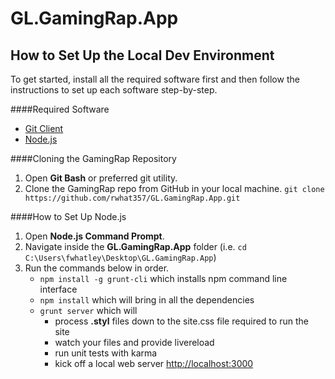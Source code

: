 GL.GamingRap.App
================

## How to Set Up the Local Dev Environment
To get started, install all the required software first and then follow the instructions to set up each software step-by-step.

####Required Software
* [Git Client](https://git-scm.com/downloads)
* [Node.js](http://nodejs.org/)

####Cloning the GamingRap Repository

1. Open **Git Bash** or preferred git utility.
2. Clone the GamingRap repo from GitHub in your local machine.
	`git clone https://github.com/rwhat357/GL.GamingRap.App.git`


####How to Set Up Node.js

1. Open **Node.js Command Prompt**.
2. Navigate inside the **GL.GamingRap.App** folder (i.e. `cd C:\Users\fwhatley\Desktop\GL.GamingRap.App`)
3. Run the commands below in order. 
	* `npm install -g grunt-cli` which installs npm command line interface
	* `npm install` which will bring in all the dependencies 
	* `grunt server` which will
		* process **.styl** files down to the site.css file required to run the site 
        * watch your files and provide livereload
		* run unit tests with karma
		* kick off a local web server [http://localhost:3000](http://localhost:3000)
